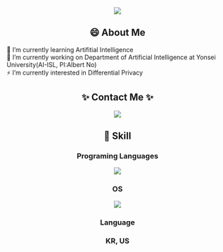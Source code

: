 <div align="center">
<img src="https://capsule-render.vercel.app/api?type=wave&color=auto&height=300&section=header&text=Math%20and%20Com&fontSize=90" />
</div>

<h2 align="center"> 😄 About Me  </h2>
🌱 I’m currently learning Artifitial Intelligence   <br/>
🔭 I’m currently working on Department of Artificial Intelligence at Yonsei University(AI-ISL, PI:Albert No)   <br/>
⚡ I’m currently interested in Differential Privacy   <br/>
<h2 align="center"> ✨ Contact Me ✨  </h2>

<div align="center">
<a href="mailto:dpcks8942@gmail.com"><img src="https://img.shields.io/badge/Gmail-D14836?style=for-the-badge&logo=gmail&logoColor=white"/></a>
</div>

<h2 align="center"> 🤔 Skill  </h2>

<div align="center">

<h3 align="center">Programing Languages </h3>
<img src="https://img.shields.io/badge/Python-3776AB?style=for-the-badge&logo=python&logoColor=white"/> 

<h3 align="center"> OS </h3>
<img src="https://img.shields.io/badge/Windows-0078D6?style=for-the-badge&logo=windows&logoColor=white"/> 
<h3 align="center"> Language </h3> 
<h3 align="center"> KR, US  </h3>        

</div>

<!--
**mathandcom/mathandcom** is a ✨ _special_ ✨ repository because its `README.md` (this file) appears on your GitHub profile.

Here are some ideas to get you started:

- 🔭 I’m currently working on ...
- 🌱 I’m currently learning ...
- 👯 I’m looking to collaborate on ...
- 🤔 I’m looking for help with ...
- 💬 Ask me about ...
- 📫 How to reach me: ...
- 😄 Pronouns: ...
- ⚡ Fun fact: ...
-->
